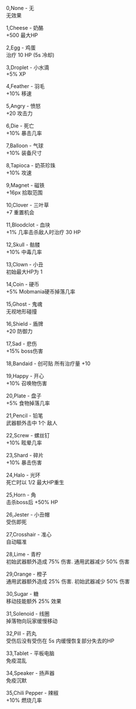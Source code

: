 0,None - 无  
无效果  
  
1,Cheese - 奶酪  
+500 最大HP  
  
2,Egg - 鸡蛋  
治疗 10 HP (5s 冷却)  
  
3,Droplet - 小水滴  
+5% XP  
  
4,Feather - 羽毛  
+10% 移速  
  
5,Angry - 愤怒  
+20 攻击力  
  
6,Die - 死亡  
+10% 暴击几率  
  
7,Balloon - 气球  
+10% 装备尺寸  
  
8,Tapioca - 奶茶珍珠  
+10% 攻速  
  
9,Magnet - 磁铁  
+16px 拾取范围  
  
10,Clover - 三叶草  
+7 重置机会  
  
11,Bloodclot - 血块  
+1% 几率击杀敌人时治疗 30 HP  
  
12,Skull - 骷髅  
+10% 中毒几率  
  
13,Clown - 小丑  
初始最大HP为 1  
  
14,Coin - 硬币  
+5% Mobmania硬币掉落几率  
  
15,Ghost - 鬼魂  
无视地形碰撞  
  
16,Shield - 盾牌  
+20 防御力  
  
17,Sad - 悲伤  
+15% boss伤害  
  
18,Bandaid - 创可贴
所有治疗量 +10  
  
19,Happy - 开心  
+10% 召唤物伤害  
  
20,Plate - 盘子  
+5% 食物掉落几率  

21,Pencil - 铅笔  
武器额外击中 1个 敌人  
  
22,Screw - 螺丝钉  
+10% 眩晕几率  
  
23,Shard - 碎片  
+10% 暴击伤害  
  
24,Halo - 光环  
死亡时以 1/2 最大HP重生  
  
25,Horn - 角  
击杀boss后 +50% HP  
  
26,Jester - 小丑帽  
受伤即死  
  
27,Crosshair - 准心  
自动瞄准  
  
28,Lime - 青柠  
初始武器额外造成 75% 伤害. 通用武器减少 50% 伤害  
  
29,Orange - 橙子  
通用武器额外造成 25% 伤害. 初始武器减少 50% 伤害  
  
30,Sugar - 糖  
移动技能额外 25% 效果  
  
31,Solenoid - 线圈  
掉落物向玩家缓慢移动  
  
32,Pill - 药丸  
受伤后没有受伤在 5s 内缓慢恢复部分失去的HP  
  
33,Tablet - 平板电脑  
免疫混乱  
  
34,Speaker - 扬声器  
免疫沉默  
  
35,Chili Pepper - 辣椒  
+10% 燃烧几率  